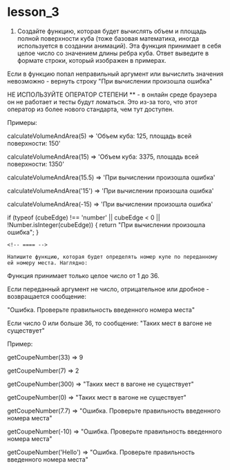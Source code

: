 # lesson_3


1) Создайте функцию, которая будет вычислять объем и площадь полной поверхности куба (тоже базовая математика, иногда используется в создании анимаций). Эта функция принимает в себя целое число со значением длины ребра куба. Ответ выведите в формате строки, который изображен в примерах.

Если в функцию попал неправильный аргумент или вычислить значения невозможно - вернуть строку "При вычислении произошла ошибка"

НЕ ИСПОЛЬЗУЙТЕ ОПЕРАТОР СТЕПЕНИ ** - в онлайн среде браузера он не работает и тесты будут ломаться. Это из-за того, что этот оператор из более нового стандарта, чем тут доступен.

Примеры:

calculateVolumeAndArea(5)  => 'Объем куба: 125, площадь всей поверхности: 150'

calculateVolumeAndArea(15)  => 'Объем куба: 3375, площадь всей поверхности: 1350'

calculateVolumeAndArea(15.5)  => 'При вычислении произошла ошибка'

calculateVolumeAndArea('15')  => 'При вычислении произошла ошибка'

calculateVolumeAndArea(-15)  => 'При вычислении произошла ошибка'


if (typeof (cubeEdge) !== 'number' || cubeEdge < 0 || !Number.isInteger(cubeEdge)) {
        return "При вычислении произошла ошибка";
    }

    <!-- ==== -->

    Напишите функцию, которая будет определять номер купе по переданному ей номеру места. Наглядно:



Функция принимает только целое число от 1 до 36.

Если переданный аргумент не число, отрицательное или дробное - возвращается сообщение:

"Ошибка. Проверьте правильность введенного номера места"

Если число 0 или больше 36, то сообщение: "Таких мест в вагоне не существует"

Пример:

getCoupeNumber(33)  => 9

getCoupeNumber(7)  => 2

getCoupeNumber(300)  => "Таких мест в вагоне не существует"

getCoupeNumber(0)  => "Таких мест в вагоне не существует"

getCoupeNumber(7.7)  => "Ошибка. Проверьте правильность введенного номера места"

getCoupeNumber(-10)  => "Ошибка. Проверьте правильность введенного номера места"

getCoupeNumber('Hello')  => "Ошибка. Проверьте правильность введенного номера места"


